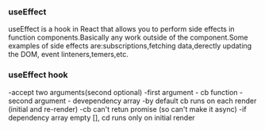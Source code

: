 ### useEffect
useEffect is a hook in React that allows you to perform side effects in function components.Basically any work outside of the component.Some examples of side effects are:subscriptions,fetching data,derectly updating the DOM, event linteners,temers,etc.


### useEffect hook
-accept two arguments(second optional)
-first argument - cb function
-second argument - devependency array
-by default cb runs on each render (initial and re-render)
-cb can't retun promise (so can't make it async)
-if dependency array empty [], cd runs only on initial render
